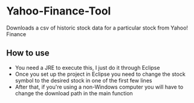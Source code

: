 # Yahoo-Finance-Tool
Downloads a csv of historic stock data for a particular stock from Yahoo! Finance

## How to use
* You need a JRE to execute this, I just do it through Eclipse
* Once you set up the project in Eclipse you need to change the stock symbol to the desired stock in one of the first few lines
* After that, if you're using a non-Windows computer you will have to change the download path in the main function
